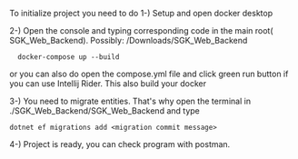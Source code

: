 To initialize project you need to do
  1-) Setup and open docker desktop  
  
  2-) Open the console and typing corresponding code in the main root( SGK_Web_Backend). Possibly: /Downloads/SGK_Web_Backend
  
      docker-compose up --build
  or you can also do open the compose.yml file and click green run button if you can use Intellij Rider. This also build your docker
  
  3-) You need to migrate entities. That's why open the terminal in ./SGK_Web_Backend/SGK_Web_Backend and type
  
    dotnet ef migrations add <migration commit message>
    
  4-) Project is ready, you can check program with postman.
  
